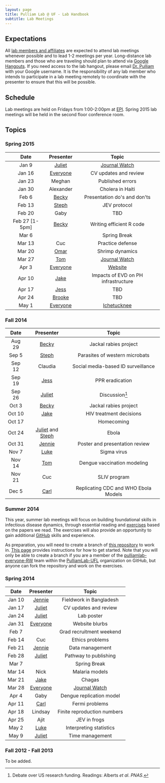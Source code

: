 ```yaml
---
layout: page
title: Pulliam Lab @ UF - Lab Handbook
subtitle: Lab Meetings
---
```


## Expectations

All [lab members and affiliates](http://pulliamlab.org/people) are expected to attend lab meetings whenever possible and to lead 1-2 meetings per year. Long-distance lab members and those who are traveling should plan to attend via [Google Hangouts](https://plus.google.com/hangouts/_/event/cdve2cmnj0c0rr3re5o2dq1s0i0). If you need access to the lab hangout, please email [Dr. Pulliam](http://pulliamlab.org/people/pulliam) with your Google username. It is the responsibility of any lab member who intends to participate in a lab meeting remotely to coordinate with the presenter to ensure that this will be possible.

## Schedule


Lab meetings are held on Fridays from 1:00-2:00pm at [EPI](http://epi.ufl.edu "EPI @ UF"). Spring 2015 lab meetings will be held in the second floor conference room.

## Topics

### Spring 2015

Date|Presenter|Topic|
:--:|:--:|:----:|
Jan 9|[Juliet](http://pulliamlab.org/people/pulliam)|[Journal Watch](http://handbook.pulliamlab.org/journalWatch)|
Jan 16|[Everyone](http://pulliamlab.org/people/)|CV updates and review|
Jan 23|Meghan|Published errors|
Jan 30|Alexander|Cholera in Haiti|
Feb 6|[Becky](http://pulliamlab.org/people/borchering)|Presentation do's and don'ts|
Feb 13|[Steph](http://pulliamlab.org/people/cinkovich)|JEV protocol|
Feb 20|Gaby|TBD|
Feb 27 [1-5pm]|[Becky](http://pulliamlab.org/people/borchering)|Writing efficient R code|
Mar 6| |Spring Break|
Mar 13|Cuc|Practice defense|
Mar 20|[Omar](http://pulliamlab.org/people/saucedo)|Shrimp dynamics|
Mar 27|[Tom](http://pulliamlab.org/people/hladish)|[Journal Watch](http://handbook.pulliamlab.org/journalWatch)|
Apr 3|[Everyone](http://pulliamlab.org/people/)|[Website](http://pulliamlab.org)|
Apr 10|[Jake](http://pulliamlab.org/people/ball)|Impacts of EVD on PH infrastructure|
Apr 17|[Jess](http://pulliamlab.org/people/rowland)|TBD|
Apr 24|[Brooke](http://pulliamlab.org/people/borgert)|TBD|
May 1|[Everyone](http://pulliamlab.org/people/)|[Ichetucknee](https://www.floridastateparks.org/park/Ichetucknee-Springs)|

### Fall 2014

Date|Presenter|Topic|
:--:|:--:|:----:|
Aug 29|[Becky](http://pulliamlab.org/people/borchering)|Jackal rabies project|
Sep 5|[Steph](http://pulliamlab.org/people/cinkovich)|Parasites of western microbats|
Sep 12|Claudia|Social media-based ID surveillance|
Sep 19|[Jess](http://pulliamlab.org/people/rowland)|PPR eradication|
Sep 26|[Juliet](http://pulliamlab.org/people/pulliam)|Discussion[^read]|
Oct 3|[Becky](http://pulliamlab.org/people/borchering)|Jackal rabies project|
Oct 10|[Jake](http://pulliamlab.org/people/ball)|HIV treatment decisions|
Oct 17| |Homecoming|
Oct 24|[Juliet](http://pulliamlab.org/people/pulliam) and [Steph](http://pulliamlab.org/people/cinkovich)|Ebola|
Oct 31|[Jennie](http://pulliamlab.org/people/lord)|Poster and presentation review|
Nov 7|[Luke](http://pulliamlab.org/people/trimmersmith)|Sigma virus|
Nov 14|[Tom](http://pulliamlab.org/people/hladish)|Dengue vaccination modeling|
Nov 21|Cuc|SLIV program|
Dec 5|[Carl](http://pulliamlab.org/people/pearson)|Replicating CDC and WHO Ebola Models|

[^read]: Debate over US research funding. Readings: Alberts _et al_. _PNAS_.

### Summer 2014

This year, summer lab meetings will focus on building foundational skills in infectious disease dynamics, through essential reading and  [exercises](http://www.pulliamlab.org/summer2014/) based on the papers we read. The exercises will also provide an opportunity to gain additional [GitHub](http://github.com/) skills and experience.

As preparation, you will need to create a branch of [this repository](https://github.com/PulliamLab-UFL/summer2014) to work in. [This page](branch.html) provides instructions for how to get started. Note that you will only be able to create a branch if you are a member of the [pulliamlab-everyone-RW](https://github.com/orgs/PulliamLab-UFL/teams/pulliamlab-everyone-rw/) team within the [PulliamLab-UFL](https://github.com/PulliamLab-UFL) organization on GitHub, but anyone can fork the repository and work on the exercises.

### Spring 2014

Date|Presenter|Topic|
:--:|:--:|:----:|
Jan 10|[Jennie](http://pulliamlab.org/people/lord)|Fieldwork in Bangladesh|
Jan 17|[Juliet](http://pulliamlab.org/people/pulliam)|CV updates and review|
Jan 24|[Juliet](http://pulliamlab.org/people/pulliam)|Lab poster|
Jan 31|[Everyone](http://pulliamlab.org/people/)|Website blurbs|
Feb 7| |Grad recruitment weekend|
Feb 14|Cuc|Ethics problems|
Feb 21|[Jennie](http://pulliamlab.org/people/lord)|Data management|
Feb 28|[Juliet](http://pulliamlab.org/people/pulliam)|Pathway to publishing|
Mar 7| |Spring Break|
Mar 14|Nick|Malaria models|
Mar 21|[Jake](http://pulliamlab.org/people/ball)|Chagas|
Mar 28|[Everyone](http://pulliamlab.org/people/)|[Journal Watch](http://handbook.pulliamlab.org/journalWatch)|
Apr 4|Gaby|Dengue replication model|
Apr 11|[Carl](http://pulliamlab.org/people/pearson)|Fermi problems|
Apr 18|Lindsay|Finite reproduction numbers|
Apr 25|Ajit|JEV in frogs|
May 2|[Luke](http://pulliamlab.org/people/trimmersmith)|Interpreting statistics|
May 9|[Juliet](http://pulliamlab.org/people/pulliam)|Time management|

### Fall 2012 - Fall 2013

To be added.
